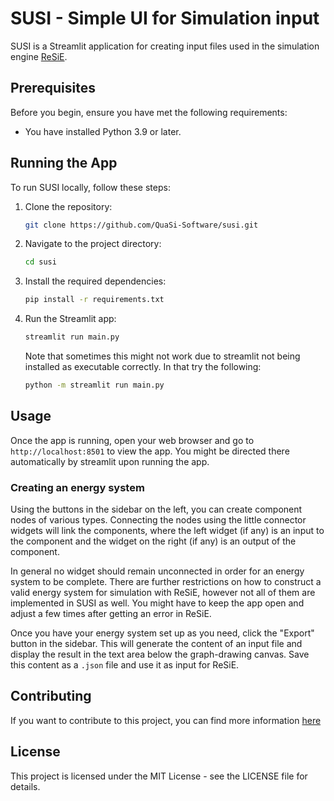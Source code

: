 # SUSI - Simple UI for Simulation input

SUSI is a Streamlit application for creating input files used in the simulation engine [ReSiE](https://github.com/QuaSi-Software/resie).

## Prerequisites

Before you begin, ensure you have met the following requirements:
- You have installed Python 3.9 or later.

## Running the App

To run SUSI locally, follow these steps:

1. Clone the repository:
    ```sh
    git clone https://github.com/QuaSi-Software/susi.git
    ```
2. Navigate to the project directory:
    ```sh
    cd susi
    ```
3. Install the required dependencies:
    ```sh
    pip install -r requirements.txt
    ```
4. Run the Streamlit app:
    ```sh
    streamlit run main.py
    ```
    Note that sometimes this might not work due to streamlit not being installed as executable correctly. In that try the following:
    ```sh
    python -m streamlit run main.py
    ```

## Usage

Once the app is running, open your web browser and go to `http://localhost:8501` to view the app. You might be directed there automatically by streamlit upon running the app.

### Creating an energy system
Using the buttons in the sidebar on the left, you can create component nodes of various types. Connecting the nodes using the little connector widgets will link the components, where the left widget (if any) is an input to the component and the widget on the right (if any) is an output of the component.

In general no widget should remain unconnected in order for an energy system to be complete. There are further restrictions on how to construct a valid energy system for simulation with ReSiE, however not all of them are implemented in SUSI as well. You might have to keep the app open and adjust a few times after getting an error in ReSiE.

Once you have your energy system set up as you need, click the "Export" button in the sidebar. This will generate the content of an input file and display the result in the text area below the graph-drawing canvas. Save this content as a `.json` file and use it as input for ReSiE.

## Contributing

If you want to contribute to this project, you can find more information [here](https://quasi-software.readthedocs.io/en/latest/workflow_code_contributions/)

## License

This project is licensed under the MIT License - see the LICENSE file for details.

